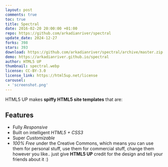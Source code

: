 ```yaml
---
layout: post
comments: true
toc: true
title: Spectral
date: 2016-02-20 20:00:00 +01:00
repo: https://github.com/arkadianriver/spectral
update_date: 2024-12-27
forks: 398
stars: 393
download: https://github.com/arkadianriver/spectral/archive/master.zip
demo: https://arkadianriver.github.io/spectral
author: HTML5 UP
thumbnail: spectral.webp
license: CC-BY-3.0
license_link: https://html5up.net/license
carousel:
 - 'screenshot.png'
---
```


HTML5 UP makes **spiffy HTML5 site templates** that are:

## Features

* Fully _Responsive_
* Built on intelligent _HTML5 + CSS3_
* Super _Customizable_
* _100% Free_ under the Creative Commons, which means you can use them for personal stuff, use them for commercial stuff, change them however you like.. just give **HTML5 UP** credit for the design and tell your friends about it :)
